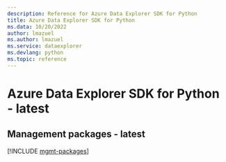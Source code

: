 ```yaml
---
description: Reference for Azure Data Explorer SDK for Python
title: Azure Data Explorer SDK for Python
ms.data: 10/20/2022
author: lmazuel
ms.author: lmazuel
ms.service: dataexplorer
ms.devlang: python
ms.topic: reference
---
```

# Azure Data Explorer SDK for Python - latest

## Management packages - latest
[!INCLUDE [mgmt-packages](data-explorer-mgmt-index.md)]